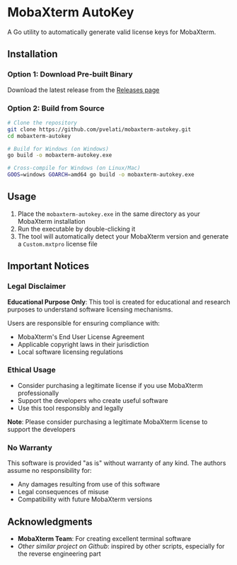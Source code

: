 # MobaXterm AutoKey

A Go utility to automatically generate valid license keys for MobaXterm.

## Installation

### Option 1: Download Pre-built Binary
Download the latest release from the [Releases page](https://github.com/pvelati/mobaxterm-autokey/releases)

### Option 2: Build from Source
```bash
# Clone the repository
git clone https://github.com/pvelati/mobaxterm-autokey.git
cd mobaxterm-autokey

# Build for Windows (on Windows)
go build -o mobaxterm-autokey.exe

# Cross-compile for Windows (on Linux/Mac)
GOOS=windows GOARCH=amd64 go build -o mobaxterm-autokey.exe
```

## Usage
1. Place the `mobaxterm-autokey.exe` in the same directory as your MobaXterm installation
2. Run the executable by double-clicking it
3. The tool will automatically detect your MobaXterm version and generate a `Custom.mxtpro` license file

## Important Notices

### Legal Disclaimer
**Educational Purpose Only**: This tool is created for educational and research purposes to understand software licensing mechanisms.

Users are responsible for ensuring compliance with:
- MobaXterm's End User License Agreement
- Applicable copyright laws in their jurisdiction
- Local software licensing regulations

### Ethical Usage
- Consider purchasing a legitimate license if you use MobaXterm professionally
- Support the developers who create useful software
- Use this tool responsibly and legally

**Note**: Please consider purchasing a legitimate MobaXterm license to support the developers

### No Warranty
This software is provided "as is" without warranty of any kind. The authors assume no responsibility for:
- Any damages resulting from use of this software
- Legal consequences of misuse
- Compatibility with future MobaXterm versions

## Acknowledgments
- **MobaXterm Team**: For creating excellent terminal software
- *Other similar project on Github*: inspired by other scripts, especially for the reverse engineering part

